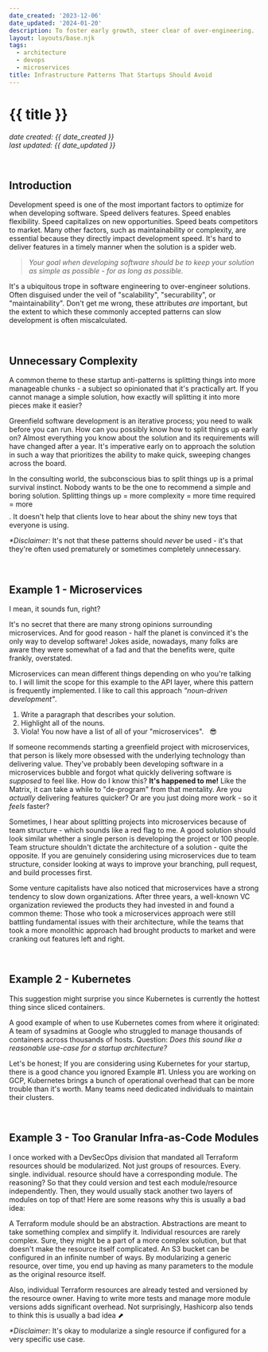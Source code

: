 ```yaml
---
date_created: '2023-12-06'
date_updated: '2024-01-20'
description: To foster early growth, steer clear of over-engineering.
layout: layouts/base.njk
tags:
  - architecture
  - devops
  - microservices
title: Infrastructure Patterns That Startups Should Avoid
---
```


# {{ title }}
_date created: {{ date_created }}_ \
_last updated: {{ date_updated }}_

&nbsp;
## Introduction
Development speed is one of the most important factors to optimize for when developing software. Speed delivers features. Speed enables flexibility. Speed capitalizes on new opportunities. Speed beats competitors to market. Many other factors, such as maintainability or complexity, are essential because they directly impact development speed. It's hard to deliver features in a timely manner when the solution is a spider web.

> _Your goal when developing software should be to keep your solution as simple as possible - for as long as possible._

It's a ubiquitous trope in software engineering to over-engineer solutions. Often disguised under the veil of "scalability", "securability", or "maintainability". Don't get me wrong, these attributes _are_ important, but the extent to which these commonly accepted patterns can slow development is often miscalculated.


&nbsp;
## Unnecessary Complexity
A common theme to these startup anti-patterns is splitting things into more manageable chunks - a subject so opinionated that it's practically art. If you cannot manage a simple solution, how exactly will splitting it into more pieces make it easier?

Greenfield software development is an iterative process; you need to walk before you can run. How can you possibly know how to split things up early on? Almost everything you know about the solution and its requirements will have changed after a year. It's imperative early on to approach the solution in such a way that prioritizes the ability to make quick, sweeping changes across the board.

In the consulting world, the subconscious bias to split things up is a primal survival instinct. Nobody wants to be the one to recommend a simple and boring solution. Splitting things up = more complexity = more time required = more $$$$. It doesn't help that clients love to hear about the shiny new toys that everyone is using.

_*Disclaimer:_ It's not that these patterns should _never_ be used - it's that they're often used prematurely or sometimes completely unnecessary.

&nbsp;
## Example 1 - Microservices
I mean, it sounds fun, right?

It's no secret that there are many strong opinions surrounding microservices. And for good reason - half the planet is convinced it's the only way to develop software! Jokes aside, nowadays, many folks are aware they were somewhat of a fad and that the benefits were, quite frankly, overstated.

Microservices can mean different things depending on who you're talking to. I will limit the scope for this example to the API layer, where this pattern is frequently implemented. I like to call this approach _"noun-driven development"_.

1) Write a paragraph that describes your solution.
2) Highlight all of the nouns.
3) Viola! You now have a list of all of your "microservices". &nbsp; 😎

If someone recommends starting a greenfield project with microservices, that person is likely more obsessed with the underlying technology than delivering value. They've probably been developing software in a microservices bubble and forgot what quickly delivering software is _supposed_ to feel like. How do I know this? __It's happened to me!__ Like the Matrix, it can take a while to "de-program" from that mentality. Are you _actually_ delivering features quicker? Or are you just doing more work - so it _feels_ faster?

Sometimes, I hear about splitting projects into microservices because of team structure - which sounds like a red flag to me. A good solution should look similar whether a single person is developing the project or 100 people. Team structure shouldn't dictate the architecture of a solution - quite the opposite. If you are genuinely considering using microservices due to team structure, consider looking at ways to improve your branching, pull request, and build processes first.

Some venture capitalists have also noticed that microservices have a strong tendency to slow down organizations. After three years, a well-known VC organization reviewed the products they had invested in and found a common theme: Those who took a microservices approach were still battling fundamental issues with their architecture, while the teams that took a more monolithic approach had brought products to market and were cranking out features left and right.

&nbsp;
## Example 2 - Kubernetes
This suggestion might surprise you since Kubernetes is currently the hottest thing since sliced containers.

A good example of when to use Kubernetes comes from where it originated: A team of sysadmins at Google who struggled to manage thousands of containers across thousands of hosts. Question: _Does this sound like a reasonable use-case for a startup architecture?_

Let's be honest; If you are considering using Kubernetes for your startup, there is a good chance you ignored Example #1. Unless you are working on GCP, Kubernetes brings a bunch of operational overhead that can be more trouble than it's worth. Many teams need dedicated individuals to maintain their clusters.

&nbsp;
## Example 3 - Too Granular Infra-as-Code Modules
I once worked with a DevSecOps division that mandated all Terraform resources should be modularized. Not just groups of resources. Every. single. individual. resource should have a corresponding module. The reasoning? So that they could version and test each module/resource independently. Then, they would usually stack another two layers of modules on top of that! Here are some reasons why this is usually a bad idea:

A Terraform module should be an abstraction. Abstractions are meant to take something complex and simplify it. Individual resources are rarely complex. Sure, they might be a part of a more complex solution, but that doesn't make the resource itself complicated. An S3 bucket can be configured in an infinite number of ways. By modularizing a generic resource, over time, you end up having as many parameters to the module as the original resource itself.

Also, individual Terraform resources are already tested and versioned by the resource owner. Having to write more tests and manage more module versions adds significant overhead. Not surprisingly, Hashicorp also tends to think this is usually a bad idea <a href="https://developer.hashicorp.com/terraform/language/modules/develop#when-to-write-a-module" target="_blank" style="text-decoration:none">&#11016;</a>

_*Disclaimer:_ It's okay to modularize a single resource if configured for a very specific use case.